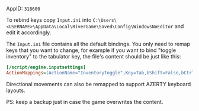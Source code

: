 AppID: `318600`

To rebind keys copy `Input.ini` into `C:\Users\<USERNAME>\AppData\Local\RiverGame\Saved\Config\WindowsNoEditor`
and edit it accordingly.

The `Input.ini` file contains all the default bindings.
You only need to remap keys that you want to change, for example if you want to bind "toggle inventory"
to the tabulator key, the file's content should be just like this:
``` ini
[/script/engine.inputsettings]
ActionMappings=(ActionName="InventoryToggle",Key=Tab,bShift=False,bCtrl=False,bAlt=False,bCmd=False)
```

Directional movements can also be remapped to support AZERTY keyboard layouts.

PS: keep a backup just in case the game overwrites the content.

